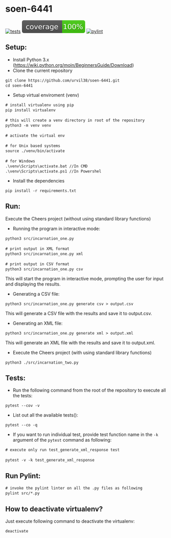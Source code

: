 # soen-6441
[![tests](https://github.com/urvil38/soen-6441/actions/workflows/tests.yaml/badge.svg)](https://github.com/urvil38/soen-6441/actions/workflows/tests.yaml)
[![coverage](docs/coverage-badge.svg)]()
[![pylint](https://github.com/urvil38/soen-6441/actions/workflows/pylint.yaml/badge.svg)](https://github.com/urvil38/soen-6441/actions/workflows/pylint.yaml)

## Setup:

- Install Python 3.x (https://wiki.python.org/moin/BeginnersGuide/Download)
- Clone the current repository

```console
git clone https://github.com/urvil38/soen-6441.git
cd soen-6441
```

- Setup virtual enviroment (venv)

```console
# install virtualenv using pip
pip install virtualenv

# this will create a venv directory in root of the repository
python3 -m venv venv

# activate the virtual env

# for Unix based systems
source ./venv/bin/activate

# for Windows
.\venv\Scripts\activate.bat //In CMD
.\venv\Scripts\activate.ps1 //In Powershel
```

- Install the dependencies

```console
pip install -r requirements.txt
```

## Run:

Execute the Cheers project (without using standard library functions)

-  Running the program in interactive mode:
```console
python3 src/incarnation_one.py

# print output in XML format
python3 src/incarnation_one.py xml

# print output in CSV format
python3 src/incarnation_one.py csv
```
This will start the program in interactive mode, prompting the user for input and displaying the results.

- Generating a CSV file:
```console
python3 src/incarnation_one.py generate csv > output.csv
```
This will generate a CSV file with the results and save it to output.csv.

- Generating an XML file:
```console
python3 src/incarnation_one.py generate xml > output.xml
```
This will generate an XML file with the results and save it to output.xml.


- Execute the Cheers project (with using standard library functions)

```console
python3 ./src/incarnation_two.py
```

## Tests:
- Run the following command from the root of the repository to execute all the tests:
```console
pytest --cov -v
```

- List out all the available tests():
```console
pytest --co -q
```

- If you want to run individual test, provide test function name in the `-k` argument of the `pytest` command as following:
```console
# execute only run test_generate_xml_response test

pytest -v -k test_generate_xml_response
```

## Run Pylint:

```console
# invoke the pylint linter on all the .py files as following
pylint src/*.py
```

## How to deactivate virtualenv?
Just execute following command to deactivate the virtualenv:
```console
deactivate
```
